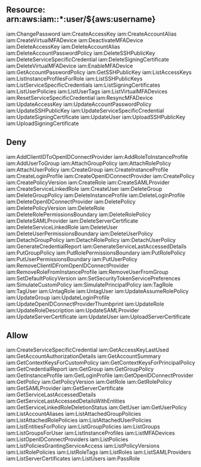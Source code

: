 ## Resource: arn:aws:iam::*:user/${aws:username}
iam:ChangePassword
iam:CreateAccessKey
iam:CreateAccountAlias
iam:CreateVirtualMFADevice
iam:DeactivateMFADevice
iam:DeleteAccessKey
iam:DeleteAccountAlias
iam:DeleteAccountPasswordPolicy
iam:DeleteSSHPublicKey
iam:DeleteServiceSpecificCredential
iam:DeleteSigningCertificate
iam:DeleteVirtualMFADevice
iam:EnableMFADevice
iam:GetAccountPasswordPolicy
iam:GetSSHPublicKey
iam:ListAccessKeys
iam:ListInstanceProfilesForRole
iam:ListSSHPublicKeys
iam:ListServiceSpecificCredentials
iam:ListSigningCertificates
iam:ListUserPolicies
iam:ListUserTags
iam:ListVirtualMFADevices
iam:ResetServiceSpecificCredential
iam:ResyncMFADevice
iam:UpdateAccessKey
iam:UpdateAccountPasswordPolicy
iam:UpdateSSHPublicKey
iam:UpdateServiceSpecificCredential
iam:UpdateSigningCertificate
iam:UpdateUser
iam:UploadSSHPublicKey
iam:UploadSigningCertificate

## Deny
iam:AddClientIDToOpenIDConnectProvider
iam:AddRoleToInstanceProfile
iam:AddUserToGroup
iam:AttachGroupPolicy
iam:AttachRolePolicy
iam:AttachUserPolicy
iam:CreateGroup
iam:CreateInstanceProfile
iam:CreateLoginProfile
iam:CreateOpenIDConnectProvider
iam:CreatePolicy
iam:CreatePolicyVersion
iam:CreateRole
iam:CreateSAMLProvider
iam:CreateServiceLinkedRole
iam:CreateUser
iam:DeleteGroup
iam:DeleteGroupPolicy
iam:DeleteInstanceProfile
iam:DeleteLoginProfile
iam:DeleteOpenIDConnectProvider
iam:DeletePolicy
iam:DeletePolicyVersion
iam:DeleteRole
iam:DeleteRolePermissionsBoundary
iam:DeleteRolePolicy
iam:DeleteSAMLProvider
iam:DeleteServerCertificate
iam:DeleteServiceLinkedRole
iam:DeleteUser
iam:DeleteUserPermissionsBoundary
iam:DeleteUserPolicy
iam:DetachGroupPolicy
iam:DetachRolePolicy
iam:DetachUserPolicy
iam:GenerateCredentialReport
iam:GenerateServiceLastAccessedDetails
iam:PutGroupPolicy
iam:PutRolePermissionsBoundary
iam:PutRolePolicy
iam:PutUserPermissionsBoundary
iam:PutUserPolicy
iam:RemoveClientIDFromOpenIDConnectProvider
iam:RemoveRoleFromInstanceProfile
iam:RemoveUserFromGroup
iam:SetDefaultPolicyVersion
iam:SetSecurityTokenServicePreferences
iam:SimulateCustomPolicy
iam:SimulatePrincipalPolicy
iam:TagRole
iam:TagUser
iam:UntagRole
iam:UntagUser
iam:UpdateAssumeRolePolicy
iam:UpdateGroup
iam:UpdateLoginProfile
iam:UpdateOpenIDConnectProviderThumbprint
iam:UpdateRole
iam:UpdateRoleDescription
iam:UpdateSAMLProvider
iam:UpdateServerCertificate
iam:UpdateUser
iam:UploadServerCertificate

## Allow
iam:CreateServiceSpecificCredential
iam:GetAccessKeyLastUsed
iam:GetAccountAuthorizationDetails
iam:GetAccountSummary
iam:GetContextKeysForCustomPolicy
iam:GetContextKeysForPrincipalPolicy
iam:GetCredentialReport
iam:GetGroup
iam:GetGroupPolicy
iam:GetInstanceProfile
iam:GetLoginProfile
iam:GetOpenIDConnectProvider
iam:GetPolicy
iam:GetPolicyVersion
iam:GetRole
iam:GetRolePolicy
iam:GetSAMLProvider
iam:GetServerCertificate
iam:GetServiceLastAccessedDetails
iam:GetServiceLastAccessedDetailsWithEntities
iam:GetServiceLinkedRoleDeletionStatus
iam:GetUser
iam:GetUserPolicy
iam:ListAccountAliases
iam:ListAttachedGroupPolicies
iam:ListAttachedRolePolicies
iam:ListAttachedUserPolicies
iam:ListEntitiesForPolicy
iam:ListGroupPolicies
iam:ListGroups
iam:ListGroupsForUser
iam:ListInstanceProfiles
iam:ListMFADevices
iam:ListOpenIDConnectProviders
iam:ListPolicies
iam:ListPoliciesGrantingServiceAccess
iam:ListPolicyVersions
iam:ListRolePolicies
iam:ListRoleTags
iam:ListRoles
iam:ListSAMLProviders
iam:ListServerCertificates
iam:ListUsers
iam:PassRole
